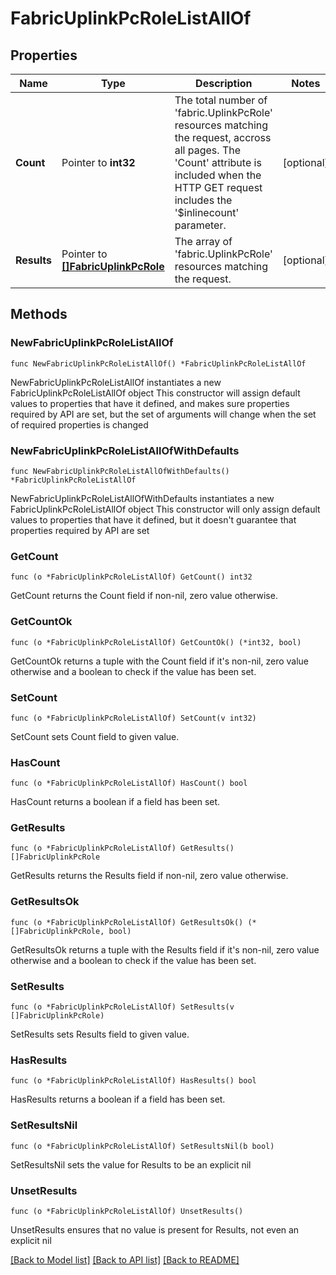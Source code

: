 # FabricUplinkPcRoleListAllOf

## Properties

Name | Type | Description | Notes
------------ | ------------- | ------------- | -------------
**Count** | Pointer to **int32** | The total number of &#39;fabric.UplinkPcRole&#39; resources matching the request, accross all pages. The &#39;Count&#39; attribute is included when the HTTP GET request includes the &#39;$inlinecount&#39; parameter. | [optional] 
**Results** | Pointer to [**[]FabricUplinkPcRole**](FabricUplinkPcRole.md) | The array of &#39;fabric.UplinkPcRole&#39; resources matching the request. | [optional] 

## Methods

### NewFabricUplinkPcRoleListAllOf

`func NewFabricUplinkPcRoleListAllOf() *FabricUplinkPcRoleListAllOf`

NewFabricUplinkPcRoleListAllOf instantiates a new FabricUplinkPcRoleListAllOf object
This constructor will assign default values to properties that have it defined,
and makes sure properties required by API are set, but the set of arguments
will change when the set of required properties is changed

### NewFabricUplinkPcRoleListAllOfWithDefaults

`func NewFabricUplinkPcRoleListAllOfWithDefaults() *FabricUplinkPcRoleListAllOf`

NewFabricUplinkPcRoleListAllOfWithDefaults instantiates a new FabricUplinkPcRoleListAllOf object
This constructor will only assign default values to properties that have it defined,
but it doesn't guarantee that properties required by API are set

### GetCount

`func (o *FabricUplinkPcRoleListAllOf) GetCount() int32`

GetCount returns the Count field if non-nil, zero value otherwise.

### GetCountOk

`func (o *FabricUplinkPcRoleListAllOf) GetCountOk() (*int32, bool)`

GetCountOk returns a tuple with the Count field if it's non-nil, zero value otherwise
and a boolean to check if the value has been set.

### SetCount

`func (o *FabricUplinkPcRoleListAllOf) SetCount(v int32)`

SetCount sets Count field to given value.

### HasCount

`func (o *FabricUplinkPcRoleListAllOf) HasCount() bool`

HasCount returns a boolean if a field has been set.

### GetResults

`func (o *FabricUplinkPcRoleListAllOf) GetResults() []FabricUplinkPcRole`

GetResults returns the Results field if non-nil, zero value otherwise.

### GetResultsOk

`func (o *FabricUplinkPcRoleListAllOf) GetResultsOk() (*[]FabricUplinkPcRole, bool)`

GetResultsOk returns a tuple with the Results field if it's non-nil, zero value otherwise
and a boolean to check if the value has been set.

### SetResults

`func (o *FabricUplinkPcRoleListAllOf) SetResults(v []FabricUplinkPcRole)`

SetResults sets Results field to given value.

### HasResults

`func (o *FabricUplinkPcRoleListAllOf) HasResults() bool`

HasResults returns a boolean if a field has been set.

### SetResultsNil

`func (o *FabricUplinkPcRoleListAllOf) SetResultsNil(b bool)`

 SetResultsNil sets the value for Results to be an explicit nil

### UnsetResults
`func (o *FabricUplinkPcRoleListAllOf) UnsetResults()`

UnsetResults ensures that no value is present for Results, not even an explicit nil

[[Back to Model list]](../README.md#documentation-for-models) [[Back to API list]](../README.md#documentation-for-api-endpoints) [[Back to README]](../README.md)


